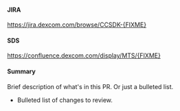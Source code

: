 #### JIRA
https://jira.dexcom.com/browse/CCSDK-{FIXME}

#### SDS
https://confluence.dexcom.com/display/MTS/{FIXME}

#### Summary
Brief description of what's in this PR. Or just a bulleted list.

- Bulleted list of changes to review.
